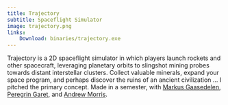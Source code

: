 ```yaml
---
title: Trajectory
subtitle: Spaceflight Simulator
image: trajectory.png
links:
    Download: binaries/trajectory.exe
---
```

Trajectory is a 2D spaceflight simulator in which players launch rockets and other spacecraft, leveraging planetary orbits to slingshot mining probes towards distant interstellar clusters.  Collect valuable minerals, expand your space program, and perhaps discover the ruins of an ancient civilization … I pitched the primary concept. Made in a semester, with [Markus Gaasedelen](//github.com/gaasem), [Peregrin Garet](//www.pgaret.com/), and [Andrew Morris](//www.jump4r.com/).
